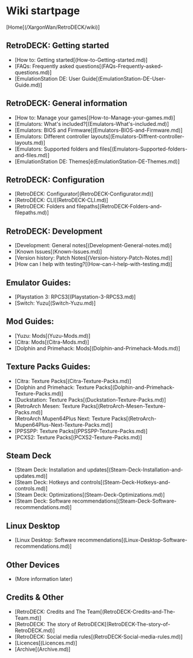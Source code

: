 # Wiki startpage 
[Home[(/XargonWan/RetroDECK/wiki)]

## RetroDECK: Getting started
- [How to: Getting started[(How-to-Getting-started.md)]
- [FAQs: Frequently asked questions[(FAQs-Frequently-asked-questions.md)]
- [EmulationStation DE: User Guide[(EmulationStation-DE-User-Guide.md)]

## RetroDECK: General information
- [How to: Manage your games[(How-to-Manage-your-games.md)]
- [Emulators: What's included?[(Emulators-What's-included.md)]
- [Emulators: BIOS and Firmware[(Emulators-BIOS-and-Firmware.md)]
- [Emulators: Different controller layouts[(Emulators-Diffrent-controller-layouts.md)]
- [Emulators: Supported folders and files[(Emulators-Supported-folders-and-files.md)]
- [EmulationStation DE: Themes[é(EmulationStation-DE-Themes.md)]

## RetroDECK: Configuration
- [RetroDECK: Configurator[(RetroDECK-Configurator.md)]
- [RetroDECK: CLI[(RetroDECK-CLI.md)]
- [RetroDECK: Folders and filepaths[(RetroDECK-Folders-and-filepaths.md)]

## RetroDECK: Development 
- [Development: General notes[(Development-General-notes.md)]
- [Known Issues[(Known-Issues.md)]
- [Version history: Patch Notes[(Version-history-Patch-Notes.md)]
- [How can I help with testing?[(How-can-I-help-with-testing.md)]


## Emulator Guides:
- [Playstation 3: RPCS3[(Playstation-3-RPCS3.md)]
- [Switch: Yuzu[(Switch-Yuzu.md)]

## Mod Guides:
- [Yuzu: Mods[(Yuzu-Mods.md)]
- [Citra: Mods[(Citra-Mods.md)]
- [Dolphin and Primehack: Mods[(Dolphin-and-Primehack-Mods.md)]

## Texture Packs Guides:

- [Citra: Texture Packs[(Citra-Texture-Packs.md)]
- [Dolphin and Primehack: Texture Packs[(Dolphin-and-Primehack-Texture-Packs.md)]
- [Duckstation: Texture Packs[(Duckstation-Texture-Packs.md)]
- [RetroArch Mesen: Texture Packs[(RetroArch-Mesen-Texture-Packs.md)]
- [RetroArch Mupen64Plus Next: Texture Packs[(RetroArch-Mupen64Plus-Next-Texture-Packs.md)]
- [PPSSPP: Texture Packs[(PPSSPP-Texture-Packs.md)]
- [PCXS2: Texture Packs[(PCXS2-Texture-Packs.md)]

## Steam Deck
- [Steam Deck: Installation and updates[(Steam-Deck-Installation-and-updates.md)]
- [Steam Deck: Hotkeys and controls[(Steam-Deck-Hotkeys-and-controls.md)]
- [Steam Deck: Optimizations[(Steam-Deck-Optimizations.md)]
- [Steam Deck: Software recommendations[(Steam-Deck-Software-recommendations.md)]

## Linux Desktop
- [Linux Desktop: Software recommendations[(Linux-Desktop-Software-recommendations.md)]

## Other Devices
- (More information later)

## Credits & Other
- [RetroDECK: Credits and The Team[(RetroDECK-Credits-and-The-Team.md)]
- [RetroDECK: The story of RetroDECK[(RetroDECK-The-story-of-RetroDECK.md)]
- [RetroDECK: Social media rules[(RetroDECK-Social-media-rules.md)]
- [Licences[(Licences.md)]
- [Archive[(Archive.md)]